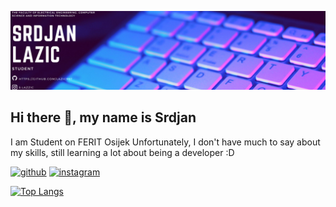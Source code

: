 ![](https://github.com/Lazic997/Lazic997/blob/main/Lazic997.png)

## Hi there 👋, my name is Srdjan
I am Student on FERIT Osijek
Unfortunately, I don't have much to say about my skills, still learning a lot about being a developer :D



[<img src='https://cdn.jsdelivr.net/npm/simple-icons@3.0.1/icons/github.svg' alt='github' height='40'>](https://github.com/Lazic997)  [<img src='https://cdn.jsdelivr.net/npm/simple-icons@3.0.1/icons/instagram.svg' alt='instagram' height='40'>](https://www.instagram.com/s.lazzic/)  

[![Top Langs](https://github-readme-stats.vercel.app/api/top-langs/?username=Lazic997)](https://github.com/anuraghazra/github-readme-stats)


